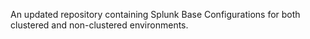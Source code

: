 An updated repository containing Splunk Base Configurations for both clustered and non-clustered environments.
